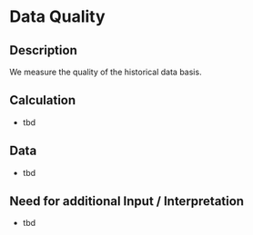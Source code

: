# Data Quality

## Description
We measure the quality of the historical data basis.

## Calculation
* tbd

## Data
* tbd

## Need for additional Input / Interpretation
* tbd
